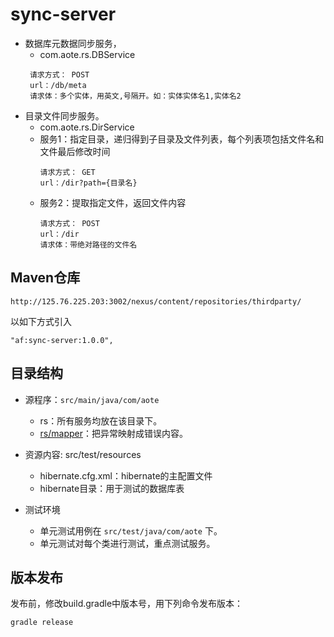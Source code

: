 # sync-server

- 数据库元数据同步服务，
  * com.aote.rs.DBService  
   ```
  	请求方式： POST 
  	url：/db/meta 
  	请求体：多个实体，用英文,号隔开。如：实体实体名1,实体名2
  	``` 
- 目录文件同步服务。
  * com.aote.rs.DirService  
  * 服务1：指定目录，递归得到子目录及文件列表，每个列表项包括文件名和文件最后修改时间  
  	```
  	请求方式： GET 
  	url：/dir?path={目录名}
  	```
  * 服务2：提取指定文件，返回文件内容  
  	```
  	请求方式： POST 
  	url：/dir 
  	请求体：带绝对路径的文件名
  	```

## Maven仓库

```
http://125.76.225.203:3002/nexus/content/repositories/thirdparty/
```

以如下方式引入

```
"af:sync-server:1.0.0",
```

## 目录结构

- 源程序：`src/main/java/com/aote`
  * rs：所有服务均放在该目录下。
  * [rs/mapper](docs/mapper.md)：把异常映射成错误内容。


- 资源内容: src/test/resources
  * hibernate.cfg.xml：hibernate的主配置文件
  * hibernate目录：用于测试的数据库表

  
- 测试环境
  * 单元测试用例在 `src/test/java/com/aote` 下。
  * 单元测试对每个类进行测试，重点测试服务。

## 版本发布

发布前，修改build.gradle中版本号，用下列命令发布版本：
```
gradle release
```
